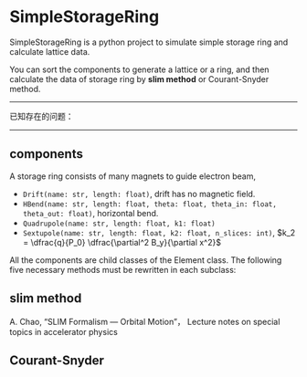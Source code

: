 # SimpleStorageRing
SimpleStorageRing is a python project to simulate simple storage ring and calculate lattice data.

You can sort the components to generate a lattice or a ring, and then calculate the data of storage ring by 
**slim method** or Courant-Snyder method. 

------------------
已知存在的问题：

-------------------------
## components
A storage ring consists of many magnets to guide electron beam,

* `Drift(name: str, length: float)`, drift has no magnetic field.
* `HBend(name: str, length: float, theta: float, theta_in: float, theta_out: float)`, horizontal bend.
* `Quadrupole(name: str, length: float, k1: float)`
* `Sextupole(name: str, length: float, k2: float, n_slices: int)`, $k_2 = \dfrac{q}{P_0} \dfrac{\partial^2 B_y}{\partial x^2}$

All the components are child classes of the Element class. The following five necessary methods must be rewritten in each subclass:


## slim method
A. Chao, “SLIM Formalism — Orbital Motion”， Lecture notes on special topics in accelerator 
physics

## Courant-Snyder
